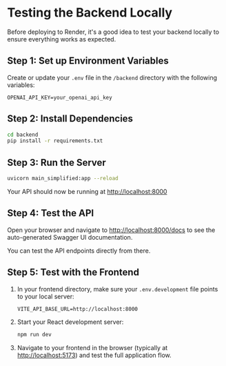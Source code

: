 # Testing the Backend Locally

Before deploying to Render, it's a good idea to test your backend locally to ensure everything works as expected.

## Step 1: Set up Environment Variables

Create or update your `.env` file in the `/backend` directory with the following variables:

```
OPENAI_API_KEY=your_openai_api_key
```

## Step 2: Install Dependencies

```bash
cd backend
pip install -r requirements.txt
```

## Step 3: Run the Server

```bash
uvicorn main_simplified:app --reload
```

Your API should now be running at [http://localhost:8000](http://localhost:8000)

## Step 4: Test the API

Open your browser and navigate to [http://localhost:8000/docs](http://localhost:8000/docs) to see the auto-generated Swagger UI documentation.

You can test the API endpoints directly from there.

## Step 5: Test with the Frontend

1. In your frontend directory, make sure your `.env.development` file points to your local server:
   ```
   VITE_API_BASE_URL=http://localhost:8000
   ```

2. Start your React development server:
   ```bash
   npm run dev
   ```

3. Navigate to your frontend in the browser (typically at [http://localhost:5173](http://localhost:5173)) and test the full application flow.

